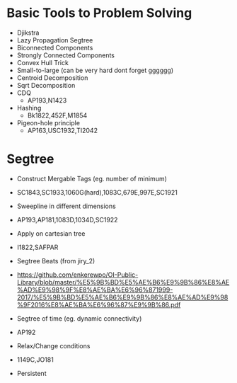 # Basic Tools to Problem Solving
 * Djikstra
 * Lazy Propagation Segtree
 * Biconnected Components
 * Strongly Connected Components
 * Convex Hull Trick
 * Small-to-large (can be very hard dont forget gggggg)
 * Centroid Decomposition
 * Sqrt Decomposition
 * CDQ
   * AP193,N1423
 * Hashing
   * Bk1822,452F,M1854
 * Pigeon-hole principle
   * AP163,USC1932,TI2042
 
# Segtree
* Construct Mergable Tags (eg. number of minimum)
 * SC1843,SC1933,1060G(hard),1083C,679E,997E,SC1921
* Sweepline in different dimensions
 * AP193,AP181,1083D,1034D,SC1922
* Apply on cartesian tree
 * I1822,SAFPAR
* Segtree Beats (from jiry_2)
 * https://github.com/enkerewpo/OI-Public-Library/blob/master/%E5%9B%BD%E5%AE%B6%E9%9B%86%E8%AE%AD%E9%98%9F%E8%AE%BA%E6%96%871999-2017/%E5%9B%BD%E5%AE%B6%E9%9B%86%E8%AE%AD%E9%98%9F2016%E8%AE%BA%E6%96%87%E9%9B%86.pdf
* Segtree of time (eg. dynamic connectivity)
 * AP192
* Relax/Change conditions
 * 1149C,JO181

* Persistent
